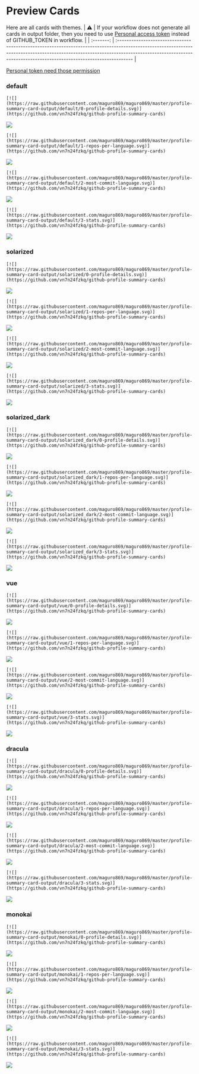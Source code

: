 
# Preview Cards

Here are all cards with themes.
| :warning: | If your workflow does not generate all cards in output folder, then you need to use [Personal access token](https://docs.github.com/en/actions/configuring-and-managing-workflows/creating-and-storing-encrypted-secrets) instead of GITHUB_TOKEN in workflow. |
| :-------: | :------------------------------------------------------------------------------------------------------------------------------------------------------------------------------------------------------------------------------------------------ |

[Personal token need those permission](https://github.com/vn7n24fzkq/github-profile-summary-cards/wiki/Personal-access-token-permissions)


### default


```
[![](https://raw.githubusercontent.com/maguro869/maguro869/master/profile-summary-card-output/default/0-profile-details.svg)](https://github.com/vn7n24fzkq/github-profile-summary-cards)
```
![](https://raw.githubusercontent.com/maguro869/maguro869/master/profile-summary-card-output/default/0-profile-details.svg)


```
[![](https://raw.githubusercontent.com/maguro869/maguro869/master/profile-summary-card-output/default/1-repos-per-language.svg)](https://github.com/vn7n24fzkq/github-profile-summary-cards)
```
![](https://raw.githubusercontent.com/maguro869/maguro869/master/profile-summary-card-output/default/1-repos-per-language.svg)


```
[![](https://raw.githubusercontent.com/maguro869/maguro869/master/profile-summary-card-output/default/2-most-commit-language.svg)](https://github.com/vn7n24fzkq/github-profile-summary-cards)
```
![](https://raw.githubusercontent.com/maguro869/maguro869/master/profile-summary-card-output/default/2-most-commit-language.svg)


```
[![](https://raw.githubusercontent.com/maguro869/maguro869/master/profile-summary-card-output/default/3-stats.svg)](https://github.com/vn7n24fzkq/github-profile-summary-cards)
```
![](https://raw.githubusercontent.com/maguro869/maguro869/master/profile-summary-card-output/default/3-stats.svg)


### solarized


```
[![](https://raw.githubusercontent.com/maguro869/maguro869/master/profile-summary-card-output/solarized/0-profile-details.svg)](https://github.com/vn7n24fzkq/github-profile-summary-cards)
```
![](https://raw.githubusercontent.com/maguro869/maguro869/master/profile-summary-card-output/solarized/0-profile-details.svg)


```
[![](https://raw.githubusercontent.com/maguro869/maguro869/master/profile-summary-card-output/solarized/1-repos-per-language.svg)](https://github.com/vn7n24fzkq/github-profile-summary-cards)
```
![](https://raw.githubusercontent.com/maguro869/maguro869/master/profile-summary-card-output/solarized/1-repos-per-language.svg)


```
[![](https://raw.githubusercontent.com/maguro869/maguro869/master/profile-summary-card-output/solarized/2-most-commit-language.svg)](https://github.com/vn7n24fzkq/github-profile-summary-cards)
```
![](https://raw.githubusercontent.com/maguro869/maguro869/master/profile-summary-card-output/solarized/2-most-commit-language.svg)


```
[![](https://raw.githubusercontent.com/maguro869/maguro869/master/profile-summary-card-output/solarized/3-stats.svg)](https://github.com/vn7n24fzkq/github-profile-summary-cards)
```
![](https://raw.githubusercontent.com/maguro869/maguro869/master/profile-summary-card-output/solarized/3-stats.svg)


### solarized_dark


```
[![](https://raw.githubusercontent.com/maguro869/maguro869/master/profile-summary-card-output/solarized_dark/0-profile-details.svg)](https://github.com/vn7n24fzkq/github-profile-summary-cards)
```
![](https://raw.githubusercontent.com/maguro869/maguro869/master/profile-summary-card-output/solarized_dark/0-profile-details.svg)


```
[![](https://raw.githubusercontent.com/maguro869/maguro869/master/profile-summary-card-output/solarized_dark/1-repos-per-language.svg)](https://github.com/vn7n24fzkq/github-profile-summary-cards)
```
![](https://raw.githubusercontent.com/maguro869/maguro869/master/profile-summary-card-output/solarized_dark/1-repos-per-language.svg)


```
[![](https://raw.githubusercontent.com/maguro869/maguro869/master/profile-summary-card-output/solarized_dark/2-most-commit-language.svg)](https://github.com/vn7n24fzkq/github-profile-summary-cards)
```
![](https://raw.githubusercontent.com/maguro869/maguro869/master/profile-summary-card-output/solarized_dark/2-most-commit-language.svg)


```
[![](https://raw.githubusercontent.com/maguro869/maguro869/master/profile-summary-card-output/solarized_dark/3-stats.svg)](https://github.com/vn7n24fzkq/github-profile-summary-cards)
```
![](https://raw.githubusercontent.com/maguro869/maguro869/master/profile-summary-card-output/solarized_dark/3-stats.svg)


### vue


```
[![](https://raw.githubusercontent.com/maguro869/maguro869/master/profile-summary-card-output/vue/0-profile-details.svg)](https://github.com/vn7n24fzkq/github-profile-summary-cards)
```
![](https://raw.githubusercontent.com/maguro869/maguro869/master/profile-summary-card-output/vue/0-profile-details.svg)


```
[![](https://raw.githubusercontent.com/maguro869/maguro869/master/profile-summary-card-output/vue/1-repos-per-language.svg)](https://github.com/vn7n24fzkq/github-profile-summary-cards)
```
![](https://raw.githubusercontent.com/maguro869/maguro869/master/profile-summary-card-output/vue/1-repos-per-language.svg)


```
[![](https://raw.githubusercontent.com/maguro869/maguro869/master/profile-summary-card-output/vue/2-most-commit-language.svg)](https://github.com/vn7n24fzkq/github-profile-summary-cards)
```
![](https://raw.githubusercontent.com/maguro869/maguro869/master/profile-summary-card-output/vue/2-most-commit-language.svg)


```
[![](https://raw.githubusercontent.com/maguro869/maguro869/master/profile-summary-card-output/vue/3-stats.svg)](https://github.com/vn7n24fzkq/github-profile-summary-cards)
```
![](https://raw.githubusercontent.com/maguro869/maguro869/master/profile-summary-card-output/vue/3-stats.svg)


### dracula


```
[![](https://raw.githubusercontent.com/maguro869/maguro869/master/profile-summary-card-output/dracula/0-profile-details.svg)](https://github.com/vn7n24fzkq/github-profile-summary-cards)
```
![](https://raw.githubusercontent.com/maguro869/maguro869/master/profile-summary-card-output/dracula/0-profile-details.svg)


```
[![](https://raw.githubusercontent.com/maguro869/maguro869/master/profile-summary-card-output/dracula/1-repos-per-language.svg)](https://github.com/vn7n24fzkq/github-profile-summary-cards)
```
![](https://raw.githubusercontent.com/maguro869/maguro869/master/profile-summary-card-output/dracula/1-repos-per-language.svg)


```
[![](https://raw.githubusercontent.com/maguro869/maguro869/master/profile-summary-card-output/dracula/2-most-commit-language.svg)](https://github.com/vn7n24fzkq/github-profile-summary-cards)
```
![](https://raw.githubusercontent.com/maguro869/maguro869/master/profile-summary-card-output/dracula/2-most-commit-language.svg)


```
[![](https://raw.githubusercontent.com/maguro869/maguro869/master/profile-summary-card-output/dracula/3-stats.svg)](https://github.com/vn7n24fzkq/github-profile-summary-cards)
```
![](https://raw.githubusercontent.com/maguro869/maguro869/master/profile-summary-card-output/dracula/3-stats.svg)


### monokai


```
[![](https://raw.githubusercontent.com/maguro869/maguro869/master/profile-summary-card-output/monokai/0-profile-details.svg)](https://github.com/vn7n24fzkq/github-profile-summary-cards)
```
![](https://raw.githubusercontent.com/maguro869/maguro869/master/profile-summary-card-output/monokai/0-profile-details.svg)


```
[![](https://raw.githubusercontent.com/maguro869/maguro869/master/profile-summary-card-output/monokai/1-repos-per-language.svg)](https://github.com/vn7n24fzkq/github-profile-summary-cards)
```
![](https://raw.githubusercontent.com/maguro869/maguro869/master/profile-summary-card-output/monokai/1-repos-per-language.svg)


```
[![](https://raw.githubusercontent.com/maguro869/maguro869/master/profile-summary-card-output/monokai/2-most-commit-language.svg)](https://github.com/vn7n24fzkq/github-profile-summary-cards)
```
![](https://raw.githubusercontent.com/maguro869/maguro869/master/profile-summary-card-output/monokai/2-most-commit-language.svg)


```
[![](https://raw.githubusercontent.com/maguro869/maguro869/master/profile-summary-card-output/monokai/3-stats.svg)](https://github.com/vn7n24fzkq/github-profile-summary-cards)
```
![](https://raw.githubusercontent.com/maguro869/maguro869/master/profile-summary-card-output/monokai/3-stats.svg)

